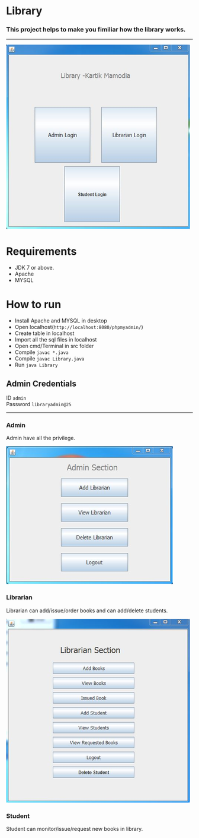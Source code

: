 # Library
### This project helps to make you fimiliar how the library works.
---
![alt text](https://github.com/KartikMamodia/Library/blob/master/Img/Libraryclass.JPG)

# Requirements
* JDK 7 or above.
* Apache
* MYSQL

# How to run
* Install Apache and MYSQL in desktop
* Open localhost(`http://localhost:8080/phpmyadmin/`)
* Create table in localhost
* Import all the sql files in localhost
* Open cmd/Terminal in src folder
* Compile `javac *.java`
* Compile `javac Library.java`
* Run `java Library`

## Admin Credentials  
ID ```admin```  
Password ```libraryadmin@25```

---

### Admin
Admin have all the privilege.

![alt text](https://github.com/KartikMamodia/Library/blob/master/Img/AdminSuccess.JPG)

### Librarian
Librarian can add/issue/order books and can add/delete students.

![alt text](https://github.com/KartikMamodia/Library/blob/master/Img/LibrarianLogin.JPG)

### Student
Student can monitor/issue/request new books in library.
